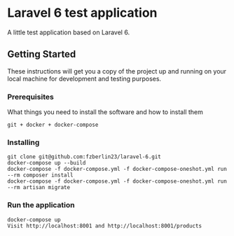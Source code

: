 # Laravel 6 test application

A little test application based on Laravel 6.

## Getting Started

These instructions will get you a copy of the project up and running on your local machine for development and testing purposes.

### Prerequisites

What things you need to install the software and how to install them

```
git + docker + docker-compose
```

### Installing

```
git clone git@github.com:fzberlin23/laravel-6.git 
docker-compose up --build
docker-compose -f docker-compose.yml -f docker-compose-oneshot.yml run --rm composer install
docker-compose -f docker-compose.yml -f docker-compose-oneshot.yml run --rm artisan migrate
```

### Run the application

```
docker-compose up
Visit http://localhost:8001 and http://localhost:8001/products
```
